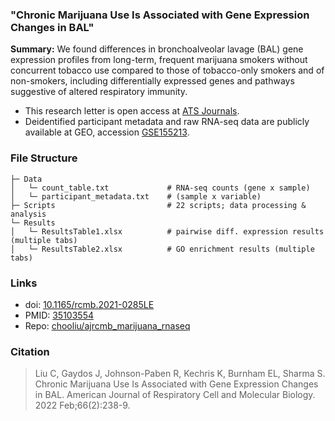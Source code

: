 ### "Chronic Marijuana Use Is Associated with Gene Expression Changes in BAL"
 
**Summary:** We found differences in bronchoalveolar lavage (BAL) gene expression profiles from long-term, frequent marijuana smokers without concurrent tobacco use compared to those of tobacco-only smokers and of non-smokers, including differentially expressed genes and pathways suggestive of altered respiratory immunity.

* This research letter is open access at [ATS Journals](https://www.atsjournals.org/doi/10.1165/rcmb.2021-0285LE).
* Deidentified participant metadata and raw RNA-seq data are publicly available at GEO, accession [GSE155213](https://www.ncbi.nlm.nih.gov/geo/query/acc.cgi?acc=GSE155213).

### File Structure
```
├─ Data
│   └─ count_table.txt             # RNA-seq counts (gene x sample)
│   └─ participant_metadata.txt    # (sample x variable)
├─ Scripts                         # 22 scripts; data processing & analysis
└─ Results                         
│   └─ ResultsTable1.xlsx          # pairwise diff. expression results (multiple tabs) 
│   └─ ResultsTable2.xlsx          # GO enrichment results (multiple tabs)
```

### Links

* doi: [10.1165/rcmb.2021-0285LE](https://doi.org/10.1165/rcmb.2021-0285LE)
* PMID: [35103554](https://pubmed.ncbi.nlm.nih.gov/35103554/)
* Repo: [chooliu/ajrcmb_marijuana_rnaseq](https://github.com/chooliu/ajrcmb_marijuana_rnaseq) 

### Citation

> Liu C, Gaydos J, Johnson-Paben R, Kechris K, Burnham EL, Sharma S. Chronic Marijuana Use Is Associated with Gene Expression Changes in BAL. American Journal of Respiratory Cell and Molecular Biology. 2022 Feb;66(2):238-9.
